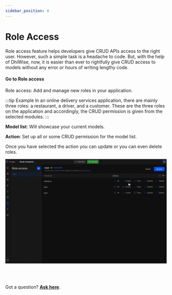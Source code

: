 ```yaml
---
sidebar_position: 4
---
```


# Role Access

Role access feature helps developers give CRUD APIs access to the right user. However, such a simple task is a headache to code. But, with the help of DhiWise, now, it is easier than ever to rightfully give CRUD access to models without any error or hours of writing lengthy code. 

#### Go to Role access

Role access: Add and manage new roles in your application.

:::tip Example
In an online delivery services application, there are mainly three roles: a restaurant, a driver, and a customer. These are the three roles on the application and accordingly, the CRUD permission is given from the selected modules. 
:::

**Model list**: Will showcase your current models.

**Action**: Set up all or some CRUD permission for the model list.

Once you have selected the action you can update or you can even delete roles.

![Example banner](./img/Role-access.gif)

<br/>
<br/>

Got a question? [**Ask here**](https://discord.com/invite/rFMnCG5MZ7).